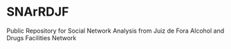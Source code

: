 # SNArRDJF
Public Repository for Social Network Analysis from Juiz de Fora Alcohol and Drugs Facilities Network
